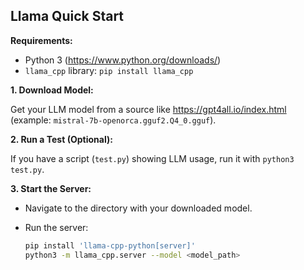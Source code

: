 ## Llama Quick Start

**Requirements:**

- Python 3 (https://www.python.org/downloads/)
- `llama_cpp` library: `pip install llama_cpp`

**1. Download Model:**

Get your LLM model from a source like https://gpt4all.io/index.html (example: `mistral-7b-openorca.gguf2.Q4_0.gguf`).

**2. Run a Test (Optional):**

If you have a script (`test.py`) showing LLM usage, run it with `python3 test.py`.

**3. Start the Server:**

- Navigate to the directory with your downloaded model.
- Run the server:

  ```bash
  pip install 'llama-cpp-python[server]'
  python3 -m llama_cpp.server --model <model_path>
  ```
